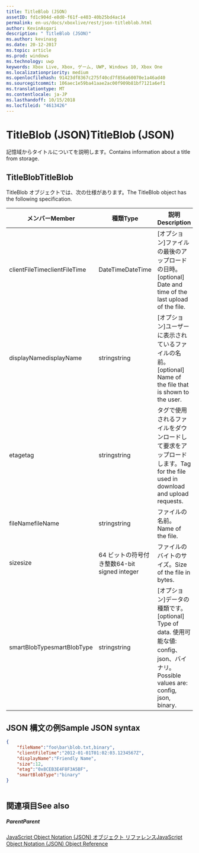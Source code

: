 ```yaml
---
title: TitleBlob (JSON)
assetID: fd1c904d-e8d0-f61f-e403-40b25bd4ac14
permalink: en-us/docs/xboxlive/rest/json-titleblob.html
author: KevinAsgari
description: " TitleBlob (JSON)"
ms.author: kevinasg
ms.date: 20-12-2017
ms.topic: article
ms.prod: windows
ms.technology: uwp
keywords: Xbox Live, Xbox, ゲーム, UWP, Windows 10, Xbox One
ms.localizationpriority: medium
ms.openlocfilehash: 91423df8367c275f40cd7f856a60070e1a46ad40
ms.sourcegitcommit: 106aec1e59ba41aae2ac00f909b81bf7121a6ef1
ms.translationtype: MT
ms.contentlocale: ja-JP
ms.lasthandoff: 10/15/2018
ms.locfileid: "4613426"
---
```

# <a name="titleblob-json"></a><span data-ttu-id="ddbb3-104">TitleBlob (JSON)</span><span class="sxs-lookup"><span data-stu-id="ddbb3-104">TitleBlob (JSON)</span></span>
<span data-ttu-id="ddbb3-105">記憶域からタイトルについてを説明します。</span><span class="sxs-lookup"><span data-stu-id="ddbb3-105">Contains information about a title from storage.</span></span> 
<a id="ID4EP"></a>

 
## <a name="titleblob"></a><span data-ttu-id="ddbb3-106">TitleBlob</span><span class="sxs-lookup"><span data-stu-id="ddbb3-106">TitleBlob</span></span>
 
<span data-ttu-id="ddbb3-107">TitleBlob オブジェクトでは、次の仕様があります。</span><span class="sxs-lookup"><span data-stu-id="ddbb3-107">The TitleBlob object has the following specification.</span></span>
 
| <span data-ttu-id="ddbb3-108">メンバー</span><span class="sxs-lookup"><span data-stu-id="ddbb3-108">Member</span></span>| <span data-ttu-id="ddbb3-109">種類</span><span class="sxs-lookup"><span data-stu-id="ddbb3-109">Type</span></span>| <span data-ttu-id="ddbb3-110">説明</span><span class="sxs-lookup"><span data-stu-id="ddbb3-110">Description</span></span>| 
| --- | --- | --- | 
| <span data-ttu-id="ddbb3-111">clientFileTime</span><span class="sxs-lookup"><span data-stu-id="ddbb3-111">clientFileTime</span></span>| <span data-ttu-id="ddbb3-112">DateTime</span><span class="sxs-lookup"><span data-stu-id="ddbb3-112">DateTime</span></span>| <span data-ttu-id="ddbb3-113">[オプション]ファイルの最後のアップロードの日時。</span><span class="sxs-lookup"><span data-stu-id="ddbb3-113">[optional] Date and time of the last upload of the file.</span></span>| 
| <span data-ttu-id="ddbb3-114">displayName</span><span class="sxs-lookup"><span data-stu-id="ddbb3-114">displayName</span></span>| <span data-ttu-id="ddbb3-115">string</span><span class="sxs-lookup"><span data-stu-id="ddbb3-115">string</span></span>| <span data-ttu-id="ddbb3-116">[オプション]ユーザーに表示されているファイルの名前。</span><span class="sxs-lookup"><span data-stu-id="ddbb3-116">[optional] Name of the file that is shown to the user.</span></span>| 
| <span data-ttu-id="ddbb3-117">etag</span><span class="sxs-lookup"><span data-stu-id="ddbb3-117">etag</span></span>| <span data-ttu-id="ddbb3-118">string</span><span class="sxs-lookup"><span data-stu-id="ddbb3-118">string</span></span>| <span data-ttu-id="ddbb3-119">タグで使用されるファイルをダウンロードして要求をアップロードします。</span><span class="sxs-lookup"><span data-stu-id="ddbb3-119">Tag for the file used in download and upload requests.</span></span>| 
| <span data-ttu-id="ddbb3-120">fileName</span><span class="sxs-lookup"><span data-stu-id="ddbb3-120">fileName</span></span>| <span data-ttu-id="ddbb3-121">string</span><span class="sxs-lookup"><span data-stu-id="ddbb3-121">string</span></span>| <span data-ttu-id="ddbb3-122">ファイルの名前。</span><span class="sxs-lookup"><span data-stu-id="ddbb3-122">Name of the file.</span></span>| 
| <span data-ttu-id="ddbb3-123">size</span><span class="sxs-lookup"><span data-stu-id="ddbb3-123">size</span></span>| <span data-ttu-id="ddbb3-124">64 ビットの符号付き整数</span><span class="sxs-lookup"><span data-stu-id="ddbb3-124">64-bit signed integer</span></span>| <span data-ttu-id="ddbb3-125">ファイルのバイトのサイズ。</span><span class="sxs-lookup"><span data-stu-id="ddbb3-125">Size of the file in bytes.</span></span>| 
| <span data-ttu-id="ddbb3-126">smartBlobType</span><span class="sxs-lookup"><span data-stu-id="ddbb3-126">smartBlobType</span></span>| <span data-ttu-id="ddbb3-127">string</span><span class="sxs-lookup"><span data-stu-id="ddbb3-127">string</span></span>| <span data-ttu-id="ddbb3-128">[オプション]データの種類です。</span><span class="sxs-lookup"><span data-stu-id="ddbb3-128">[optional] Type of data.</span></span> <span data-ttu-id="ddbb3-129">使用可能な値: config、json、バイナリ。</span><span class="sxs-lookup"><span data-stu-id="ddbb3-129">Possible values are: config, json, binary.</span></span>| 
  
<a id="ID4E6C"></a>

 
## <a name="sample-json-syntax"></a><span data-ttu-id="ddbb3-130">JSON 構文の例</span><span class="sxs-lookup"><span data-stu-id="ddbb3-130">Sample JSON syntax</span></span>
 

```json
{
    "fileName":"foo\bar\blob.txt,binary",
    "clientFileTime":"2012-01-01T01:02:03.1234567Z",
    "displayName":"Friendly Name",
    "size":12,
    "etag":"0x8CEB3E4F8F3A5BF",
    "smartBlobType":"binary"
}
      
```

  
<a id="ID4EID"></a>

 
## <a name="see-also"></a><span data-ttu-id="ddbb3-131">関連項目</span><span class="sxs-lookup"><span data-stu-id="ddbb3-131">See also</span></span>
 
<a id="ID4EKD"></a>

 
##### <a name="parent"></a><span data-ttu-id="ddbb3-132">Parent</span><span class="sxs-lookup"><span data-stu-id="ddbb3-132">Parent</span></span> 

[<span data-ttu-id="ddbb3-133">JavaScript Object Notation (JSON) オブジェクト リファレンス</span><span class="sxs-lookup"><span data-stu-id="ddbb3-133">JavaScript Object Notation (JSON) Object Reference</span></span>](atoc-xboxlivews-reference-json.md)

   